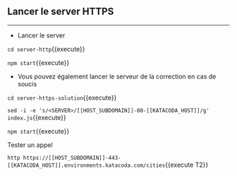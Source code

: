 ## Lancer le server HTTPS
---

* Lancer le server

`cd server-http`{{execute}}

`npm start`{{execute}}

* Vous pouvez également lancer le serveur de la correction en cas de soucis

`cd server-https-solution`{{execute}}

`sed -i -e 's/<SERVER>/[[HOST_SUBDOMAIN]]-80-[[KATACODA_HOST]]/g' index.js`{{execute}}

`npm start`{{execute}}

Tester un appel

`http https://[[HOST_SUBDOMAIN]]-443-[[KATACODA_HOST]].environments.katacoda.com/cities`{{execute T2}}

